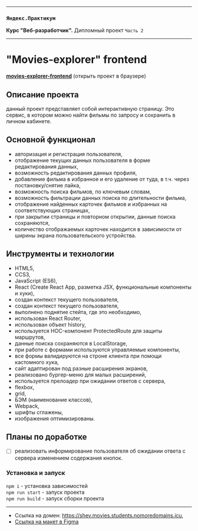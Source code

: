 -----

### `Яндекс.Практикум`
**Курс "Веб-разработчик".** Дипломный проект `Часть 2`

-----

# "Movies-explorer" frontend
[**movies-explorer-frontend**](https://shev.movies.students.nomoredomains.icu) (открыть проект в браузере)

## Описание проекта
данный проект представляет собой интерактивную страницу. Это сервис, в котором можно найти фильмы по запросу и сохранить в личном кабинете.

## Основной функционал
* авторизация и регистрация пользователя,
* отображение текущих данных пользователя в форме редактирования данных,
* возможность редактирования данных профиля,
* добавление фильма в избранное и его удаление от туда, в т.ч. через постановку/снятие лайка,
* возможность поиска фильмов, по ключевым словам,
* возможность фильтрации данных поиска по длительности фильма,
* отображение найденных карточек фильмов и избранных на соответствующих страницах,
* при закрытии страницы и повторном открытии, данные поиска сохраняются,
* количество отображаемых карточек находится в зависимости от ширины экрана пользовательского устройства.

## Инструменты и технологии
* HTML5,
* CCS3,
* JavaScript (ES6),
* React (Create React App, разметка JSX, функциональные компоненты и хуки),
* создан контекст текущего пользователя,
* создан контекст текущего пользователя,
* выполнено поднятие стейта, где это необходимо,
* использован React Router,
* использован объект history,
* используется HOC-компонент ProtectedRoute для защиты маршрутов,
* данные поиска сохраняются в LocalStorage,
* при работе с формами используются управляемые компоненты,
* все формы валидируются на строне клиента при помощи кастомного хука,
* сайт адаптирован под разные расширения экранов,
* реализовано бургер-меню для малых расширений,
* используется прелоадер при ожидании ответов с сервера,
* flexbox,
* grid,
* БЭМ (наименование классов),
* Webpack,
* шрифты сглажены,
* изображения оптимизированы.

## Планы по доработке
- [ ] реализовать информирование пользователя об ожидании ответа с сервера изменением содержания кнопок.

### Установка и запуск
`npm i` - установка зависимостей  
`npm run start` - запуск проекта  
`npm run build` - запуск сборки проекта  

------------
* Ссылка на домен: https://shev.movies.students.nomoredomains.icu,
* [Ссылка на макет в Figma](https://www.figma.com/file/b5srVSd4MKPPjhAIuV0AXT/Diploma-Copy?node-id=891%3A3857)
